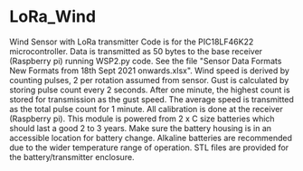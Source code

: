 # LoRa_Wind
Wind Sensor with LoRa transmitter
Code is for the PIC18LF46K22 microcontroller.
Data is transmitted as 50 bytes to the base receiver (Raspberry pi) running WSP2.py code.
See the file "Sensor Data Formats New Formats from 18th Sept 2021 onwards.xlsx".
Wind speed is derived by counting pulses, 2 per rotation assumed from sensor.
Gust is calculated by storing pulse count every 2 seconds.  After one minute, the highest count is stored for transmission as the gust speed.
The average speed is transmitted as the total pulse count for 1 minute.
All calibration is done at the receiver (Raspberry pi).
This module is powered from 2 x C size batteries which should last a good 2 to 3 years.
Make sure the battery housing is in an accessible location for battery change.
Alkaline batteries are recommended due to the wider temperature range of operation.
STL files are provided for the battery/transmitter enclosure.

